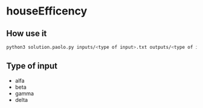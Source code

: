 # houseEfficency

## How use it

```bash
python3 solution.paolo.py inputs/<type of input>.txt outputs/<type of input>.txt
```

## Type of input

* alfa
* beta
* gamma
* delta
